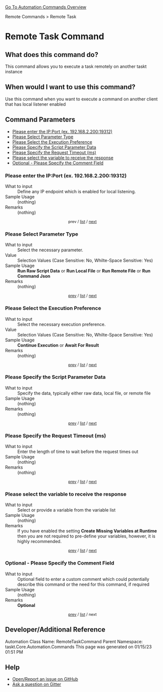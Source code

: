 <!--TITLE: Remote Task Command -->
<!-- SUBTITLE: a command in the Remote Commands group. -->
[Go To Automation Commands Overview](/automation-commands.md)


Remote Commands &gt; Remote Task


# Remote Task Command


## What does this command do?
This command allows you to execute a task remotely on another taskt instance


## When would I want to use this command?
Use this command when you want to execute a command on another client that has local listener enabled


<a id="param_list"></a>
## Command Parameters
- [Please enter the IP:Port (ex. 192.168.2.200:19312)](#param_0)
- [Please Select Parameter Type](#param_1)
- [Please Select the Execution Preference](#param_2)
- [Please Specify the Script Parameter Data](#param_3)
- [Please Specify the Request Timeout (ms)](#param_4)
- [Please select the variable to receive the response](#param_5)
- [Optional - Please Specify the Comment Field](#param_6)


<a id="param_0"></a>
### Please enter the IP:Port (ex. 192.168.2.200:19312)


<dl>
<dt>What to input</dt><dd>Define any IP endpoint which is enabled for local listening.</dd>
<dt>Sample Usage</dt><dd>(nothing)</dd>
<dt>Remarks</dt><dd>(nothing)</dd>
</dl>




<div style="font-size: 90%; text-align: center">


prev / [list](#param_list) / [next](#param_1)


</div>


<a id="param_1"></a>
### Please Select Parameter Type


<dl>
<dt>What to input</dt><dd>Select the necessary parameter.</dd>
<dt>Value</dt><dd>Selection Values (Case Sensitive: No, Whilte-Space Sensitive: Yes)</dd>
<dt>Sample Usage</dt><dd><strong>Run Raw Script Data</strong> or  <strong>Run Local File</strong> or  <strong>Run Remote File</strong> or  <strong>Run Command Json</strong></dd>
<dt>Remarks</dt><dd>(nothing)</dd>
</dl>




<div style="font-size: 90%; text-align: center">


[prev](#param_1) / [list](#param_list) / [next](#param_2)


</div>


<a id="param_2"></a>
### Please Select the Execution Preference


<dl>
<dt>What to input</dt><dd>Select the necessary execution preference.</dd>
<dt>Value</dt><dd>Selection Values (Case Sensitive: No, Whilte-Space Sensitive: Yes)</dd>
<dt>Sample Usage</dt><dd><strong>Continue Execution</strong> or  <strong>Await For Result</strong></dd>
<dt>Remarks</dt><dd>(nothing)</dd>
</dl>




<div style="font-size: 90%; text-align: center">


[prev](#param_2) / [list](#param_list) / [next](#param_3)


</div>


<a id="param_3"></a>
### Please Specify the Script Parameter Data


<dl>
<dt>What to input</dt><dd>Specify the data, typically either raw data, local file, or remote file</dd>
<dt>Sample Usage</dt><dd>(nothing)</dd>
<dt>Remarks</dt><dd>(nothing)</dd>
</dl>




<div style="font-size: 90%; text-align: center">


[prev](#param_3) / [list](#param_list) / [next](#param_4)


</div>


<a id="param_4"></a>
### Please Specify the Request Timeout (ms)


<dl>
<dt>What to input</dt><dd>Enter the length of time to wait before the request times out</dd>
<dt>Sample Usage</dt><dd>(nothing)</dd>
<dt>Remarks</dt><dd>(nothing)</dd>
</dl>




<div style="font-size: 90%; text-align: center">


[prev](#param_4) / [list](#param_list) / [next](#param_5)


</div>


<a id="param_5"></a>
### Please select the variable to receive the response


<dl>
<dt>What to input</dt><dd>Select or provide a variable from the variable list</dd>
<dt>Sample Usage</dt><dd>(nothing)</dd>
<dt>Remarks</dt><dd>If you have enabled the setting <strong>Create Missing Variables at Runtime</strong> then you are not required to pre-define your variables, however, it is highly recommended.</dd>
</dl>




<div style="font-size: 90%; text-align: center">


[prev](#param_5) / [list](#param_list) / [next](#param_6)


</div>


<a id="param_6"></a>
### Optional - Please Specify the Comment Field


<dl>
<dt>What to input</dt><dd>Optional field to enter a custom comment which could potentially describe this command or the need for this command, if required</dd>
<dt>Sample Usage</dt><dd>(nothing)</dd>
<dt>Remarks</dt><dd><strong>Optional</strong><br></dd>
</dl>




<div style="font-size: 90%; text-align: center">


[prev](#param_6) / [list](#param_list) / next


</div>


## Developer/Additional Reference
Automation Class Name: RemoteTaskCommand
Parent Namespace: taskt.Core.Automation.Commands
This page was generated on 01/15/23 01:51 PM


## Help
- [Open/Report an issue on GitHub](https://github.com/rcktrncn/taskt/issues/new)
- [Ask a question on Gitter](https://gitter.im/taskt-rpa/Lobby)
